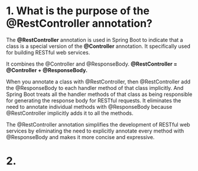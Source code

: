 
# 1. What is the purpose of the @RestController annotation?
The **@RestController** annotation is used in Spring Boot to indicate that a class is a
special version of the **@Controller** annotation. 
It specifically used for building RESTful web services. 

It combines the @Controller and @ResponseBody.
**@RestController = @Controller + @ResponseBody.**

When you annotate a class with @RestController, then @RestController add the 
@ResponseBody to each handler method of that class implicitly.
And Spring Boot treats all the handler methods of that class as being responsible for generating the
response body for RESTful requests. 
It eliminates the need to annotate individual methods with @ResponseBody because @RestController implicitly adds it
to all the methods.
 
The @RestController annotation simplifies the development of RESTful web
services by eliminating the need to explicitly annotate every method with
@ResponseBody and makes it more concise and expressive.

# 2. 
